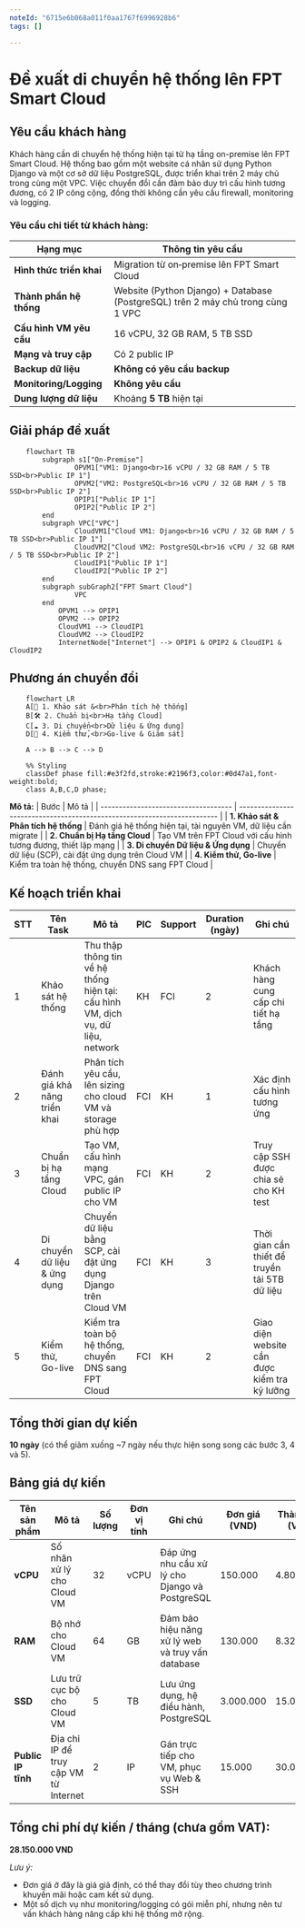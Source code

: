 ```yaml
---
noteId: "6715e6b068a011f0aa1767f6996928b6"
tags: []

---
```


# Đề xuất di chuyển hệ thống lên FPT Smart Cloud

## Yêu cầu khách hàng
Khách hàng cần di chuyển hệ thống hiện tại từ hạ tầng on-premise lên FPT Smart Cloud. Hệ thống bao gồm một website cá nhân sử dụng Python Django và một cơ sở dữ liệu PostgreSQL, được triển khai trên 2 máy chủ trong cùng một VPC. Việc chuyển đổi cần đảm bảo duy trì cấu hình tương đương, có 2 IP công cộng, đồng thời không cần yêu cầu firewall, monitoring và logging.

### Yêu cầu chi tiết từ khách hàng:
| Hạng mục                 | Thông tin yêu cầu                                                                   |
| ------------------------ | ----------------------------------------------------------------------------------- |
| **Hình thức triển khai** | Migration từ on‑premise lên FPT Smart Cloud                                         |
| **Thành phần hệ thống**  | Website (Python Django) + Database (PostgreSQL) trên 2 máy chủ trong cùng 1 VPC    |
| **Cấu hình VM yêu cầu**  | 16 vCPU, 32 GB RAM, 5 TB SSD                                                        |
| **Mạng và truy cập**     | Có 2 public IP                                                                         |
| **Backup dữ liệu**       | **Không có yêu cầu backup**                                                           |
| **Monitoring/Logging**   | **Không yêu cầu**                                                                   |
| **Dung lượng dữ liệu**   | Khoảng **5 TB** hiện tại                                                              |

## Giải pháp đề xuất
```mermaid
    flowchart TB
        subgraph s1["On-Premise"]
                OPVM1["VM1: Django<br>16 vCPU / 32 GB RAM / 5 TB SSD<br>Public IP 1"]
                OPVM2["VM2: PostgreSQL<br>16 vCPU / 32 GB RAM / 5 TB SSD<br>Public IP 2"]
                OPIP1["Public IP 1"]
                OPIP2["Public IP 2"]
        end
        subgraph VPC["VPC"]
                CloudVM1["Cloud VM1: Django<br>16 vCPU / 32 GB RAM / 5 TB SSD<br>Public IP 1"]
                CloudVM2["Cloud VM2: PostgreSQL<br>16 vCPU / 32 GB RAM / 5 TB SSD<br>Public IP 2"]
                CloudIP1["Public IP 1"]
                CloudIP2["Public IP 2"]
        end
        subgraph subGraph2["FPT Smart Cloud"]
                VPC
        end
            OPVM1 --> OPIP1
            OPVM2 --> OPIP2
            CloudVM1 --> CloudIP1
            CloudVM2 --> CloudIP2
            InternetNode["Internet"] --> OPIP1 & OPIP2 & CloudIP1 & CloudIP2
```

## Phương án chuyển đổi
```mermaid
    flowchart LR
    A[📌 1. Khảo sát &<br>Phân tích hệ thống]
    B[🛠️ 2. Chuẩn bị<br>Hạ tầng Cloud]
    C[☁️ 3. Di chuyển<br>Dữ liệu & Ứng dụng]
    D[🚀 4. Kiểm thử,<br>Go-live & Giám sát]

    A --> B --> C --> D

    %% Styling
    classDef phase fill:#e3f2fd,stroke:#2196f3,color:#0d47a1,font-weight:bold;
    class A,B,C,D phase;
```

**Mô tả:**
| Bước                                 | Mô tả                                                                    |
| ------------------------------------ | ------------------------------------------------------------------------ |
| **1. Khảo sát & Phân tích hệ thống** | Đánh giá hệ thống hiện tại, tài nguyên VM, dữ liệu cần migrate           |
| **2. Chuẩn bị Hạ tầng Cloud**        | Tạo VM trên FPT Cloud với cấu hình tương đương, thiết lập mạng            |
| **3. Di chuyển Dữ liệu & Ứng dụng**  | Chuyển dữ liệu (SCP), cài đặt ứng dụng trên Cloud VM                    |
| **4. Kiểm thử, Go-live**  | Kiểm tra toàn hệ thống, chuyển DNS sang FPT Cloud                      |

## Kế hoạch triển khai
| **STT** | **Tên Task**                     | **Mô tả**                                                                       | **PIC** | **Support** | **Duration (ngày)** | **Ghi chú**                           |
| ------- | -------------------------------- | ------------------------------------------------------------------------------- | ------- | ----------- | ------------------- | ------------------------------------- |
| 1       | Khảo sát hệ thống                | Thu thập thông tin về hệ thống hiện tại: cấu hình VM, dịch vụ, dữ liệu, network | KH      | FCI         | 2                   | Khách hàng cung cấp chi tiết hạ tầng  |
| 2       | Đánh giá khả năng triển khai     | Phân tích yêu cầu, lên sizing cho cloud VM và storage phù hợp                   | FCI     | KH          | 1                   | Xác định cấu hình tương ứng           |
| 3       | Chuẩn bị hạ tầng Cloud          | Tạo VM, cấu hình mạng VPC, gán public IP cho VM                                 | FCI     | KH          | 2                   | Truy cập SSH được chia sẻ cho KH test |
| 4       | Di chuyển dữ liệu & ứng dụng     | Chuyển dữ liệu bằng SCP, cài đặt ứng dụng Django trên Cloud VM                 | FCI     | KH          | 3                   | Thời gian cần thiết để truyền tải 5TB dữ liệu |
| 5       | Kiểm thử, Go-live                | Kiểm tra toàn bộ hệ thống, chuyển DNS sang FPT Cloud                          | FCI     | KH          | 2                   | Giao diện website cần được kiểm tra kỹ lưỡng |

## Tổng thời gian dự kiến
**10 ngày** (có thể giảm xuống ~7 ngày nếu thực hiện song song các bước 3, 4 và 5).

## Bảng giá dự kiến
| Tên sản phẩm             | Mô tả                                                   | Số lượng | Đơn vị tính | Ghi chú                                            | Đơn giá (VND) | Thành tiền (VND) |
| ------------------------ | ------------------------------------------------------- | -------- | ----------- | -------------------------------------------------- | ------------- | ---------------- |
| **vCPU**                 | Số nhân xử lý cho Cloud VM                              | 32       | vCPU        | Đáp ứng nhu cầu xử lý cho Django và PostgreSQL     | 150.000       | 4.800.000        |
| **RAM**                  | Bộ nhớ cho Cloud VM                                     | 64       | GB          | Đảm bảo hiệu năng xử lý web và truy vấn database    | 130.000       | 8.320.000        |
| **SSD**                  | Lưu trữ cục bộ cho Cloud VM                             | 5        | TB          | Lưu ứng dụng, hệ điều hành, PostgreSQL             | 3.000.000     | 15.000.000       |
| **Public IP tĩnh**       | Địa chỉ IP để truy cập VM từ Internet                   | 2        | IP          | Gán trực tiếp cho VM, phục vụ Web & SSH            | 15.000        | 30.000           |

## Tổng chi phí dự kiến / tháng (chưa gồm VAT):
**28.150.000 VND**

_Lưu ý:_
- Đơn giá ở đây là giá giả định, có thể thay đổi tùy theo chương trình khuyến mãi hoặc cam kết sử dụng.
- Một số dịch vụ như monitoring/logging có gói miễn phí, nhưng nên tư vấn khách hàng nâng cấp khi hệ thống mở rộng.